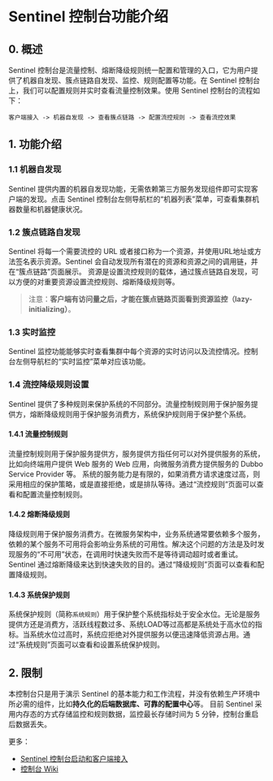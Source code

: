 # Sentinel 控制台功能介绍

## 0. 概述

Sentinel 控制台是流量控制、熔断降级规则统一配置和管理的入口，它为用户提供了机器自发现、簇点链路自发现、监控、规则配置等功能。在 Sentinel 控制台上，我们可以配置规则并实时查看流量控制效果。使用 Sentinel 控制台的流程如下：

```
客户端接入 -> 机器自发现 -> 查看簇点链路 -> 配置流控规则 -> 查看流控效果
```

## 1. 功能介绍

### 1.1 机器自发现

Sentinel 提供内置的机器自发现功能，无需依赖第三方服务发现组件即可实现客户端的发现。点击 Sentinel 控制台左侧导航栏的“机器列表”菜单，可查看集群机器数量和机器健康状况。

### 1.2 簇点链路自发现

Sentinel 将每一个需要流控的 URL 或者接口称为一个资源，并使用URL地址或方法签名表示资源。Sentinel 会自动发现所有潜在的资源和资源之间的调用链，并在“簇点链路”页面展示。
资源是设置流控规则的载体，通过簇点链路自发现，可以方便的对重要资源设置流控规则、熔断降级规则等。

> 注意：**客户端有访问量之后，才能在簇点链路页面看到资源监控（lazy-initializing）**。

### 1.3 实时监控

Sentinel 监控功能能够实时查看集群中每个资源的实时访问以及流控情况。控制台左侧导航栏的“实时监控”菜单对应该功能。

### 1.4 流控降级规则设置

Sentinel 提供了多种规则来保护系统的不同部分。流量控制规则用于保护服务提供方，熔断降级规则用于保护服务消费方，系统保护规则用于保护整个系统。

#### 1.4.1 流量控制规则

流量控制规则用于保护服务提供方，服务提供方指任何可以对外提供服务的系统，比如向终端用户提供 Web 服务的 Web 应用，向微服务消费方提供服务的 Dubbo Service Provider 等。
系统的服务能力是有限的，如果消费方请求速度过高，则采用相应的保护策略，或是直接拒绝，或是排队等待。通过“流控规则”页面可以查看和配置流量控制规则。

#### 1.4.2 熔断降级规则

降级规则用于保护服务消费方。在微服务架构中，业务系统通常要依赖多个服务，依赖的某个服务不可用将会影响业务系统的可用性。解决这个问题的方法是及时发现服务的“不可用”状态，在调用时快速失败而不是等待调动超时或者重试。Sentinel 通过熔断降级来达到快速失败的目的。通过“降级规则”页面可以查看和配置降级规则。

#### 1.4.3 系统保护规则

系统保护规则（简称`系统规则`）用于保护整个系统指标处于安全水位。无论是服务提供方还是消费方，活跃线程数过多、系统LOAD等过高都是系统处于高水位的指标。当系统水位过高时，系统应拒绝对外提供服务以便迅速降低资源占用。通过“系统规则”页面可以查看和设置系统保护规则。

## 2. 限制

本控制台只是用于演示 Sentinel 的基本能力和工作流程，并没有依赖生产环境中所必需的组件，比如**持久化的后端数据库、可靠的配置中心**等。
目前 Sentinel 采用内存态的方式存储监控和规则数据，监控最长存储时间为 5 分钟，控制台重启后数据丢失。

更多：

- [Sentinel 控制台启动和客户端接入](./README.md)
- [控制台 Wiki](https://github.com/alibaba/Sentinel/wiki/%E6%8E%A7%E5%88%B6%E5%8F%B0)